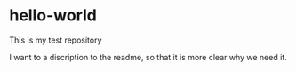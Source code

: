 # hello-world
This is my test repository

I want to a discription to the readme, so that it is more clear why we need it.
